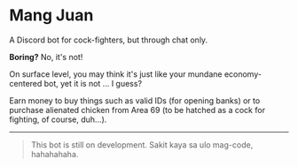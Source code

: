 # Mang Juan
A Discord bot for cock-fighters, but through chat only.

**Boring?** No, it's not!

On surface level, you may think it's just like your mundane economy-centered bot, yet it is not ... I guess?

Earn money to buy things such as valid IDs (for opening banks) or to purchase alienated chicken from Area 69 (to be hatched as a cock for fighting, of course, duh...).

***

> This bot is still on development. Sakit kaya sa ulo mag-code, hahahahaha.
